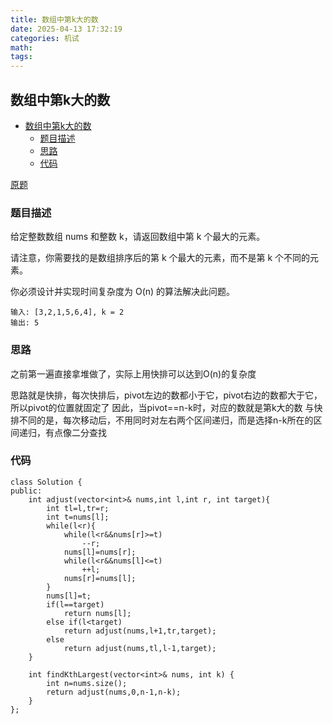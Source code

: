 ```yaml
---
title: 数组中第k大的数
date: 2025-04-13 17:32:19
categories: 机试
math:
tags:
---
```

## 数组中第k大的数

<!-- TOC -->

- [数组中第k大的数](#数组中第k大的数)
    - [题目描述](#题目描述)
    - [思路](#思路)
    - [代码](#代码)

<!-- /TOC -->

[原题](https://leetcode.cn/problems/kth-largest-element-in-an-array/description/)


### 题目描述
给定整数数组 nums 和整数 k，请返回数组中第 k 个最大的元素。

请注意，你需要找的是数组排序后的第 k 个最大的元素，而不是第 k 个不同的元素。

你必须设计并实现时间复杂度为 O(n) 的算法解决此问题。

```
输入: [3,2,1,5,6,4], k = 2
输出: 5
```
### 思路
之前第一遍直接拿堆做了，实际上用快排可以达到O(n)的复杂度

思路就是快排，每次快排后，pivot左边的数都小于它，pivot右边的数都大于它，所以pivot的位置就固定了
因此，当pivot==n-k时，对应的数就是第k大的数
与快排不同的是，每次移动后，不用同时对左右两个区间递归，而是选择n-k所在的区间递归，有点像二分查找

### 代码
```
class Solution {
public:
    int adjust(vector<int>& nums,int l,int r, int target){
        int tl=l,tr=r;
        int t=nums[l];
        while(l<r){
            while(l<r&&nums[r]>=t)
                --r;
            nums[l]=nums[r];
            while(l<r&&nums[l]<=t)
                ++l;
            nums[r]=nums[l];
        }
        nums[l]=t;
        if(l==target)
            return nums[l];
        else if(l<target)
            return adjust(nums,l+1,tr,target);
        else
            return adjust(nums,tl,l-1,target);
    }
    
    int findKthLargest(vector<int>& nums, int k) {
        int n=nums.size();
        return adjust(nums,0,n-1,n-k);
    }
};
```